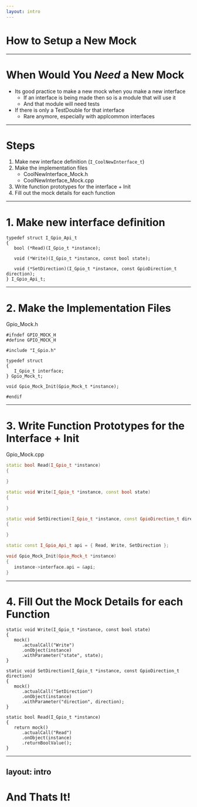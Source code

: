 ```yaml
---
layout: intro
---
```


# How to Setup a New Mock

---

# When Would You _Need_ a New Mock

- Its good practice to make a new mock when you make a new interface
  - If an interface is being made then so is a module that will use it
  - And that module will need tests
- If there is only a TestDouble for that interface
  - Rare anymore, especially with applcommon interfaces

---

# Steps

1. Make new interface definition (`I_CoolNewInterface_t`)
2. Make the implementation files
   - CoolNewInterface_Mock.h
   - CoolNewInterface_Mock.cpp
3. Write function prototypes for the interface + Init
4. Fill out the mock details for each function

---

# 1. Make new interface definition

```c{|3,5,7}
typedef struct I_Gpio_Api_t
{
   bool (*Read)(I_Gpio_t *instance);

   void (*Write)(I_Gpio_t *instance, const bool state);

   void (*SetDirection)(I_Gpio_t *instance, const GpioDirection_t direction);
} I_Gpio_Api_t;
```

---

# 2. Make the Implementation Files
Gpio_Mock.h
```c{|4,8,9,11}
#ifndef GPIO_MOCK_H
#define GPIO_MOCK_H

#include "I_Gpio.h"

typedef struct
{
   I_Gpio_t interface;
} Gpio_Mock_t;

void Gpio_Mock_Init(Gpio_Mock_t *instance);

#endif
```

---

# 3. Write Function Prototypes for the Interface + Init
Gpio_Mock.cpp

```cpp
static bool Read(I_Gpio_t *instance)
{

}

static void Write(I_Gpio_t *instance, const bool state)
{

}

static void SetDirection(I_Gpio_t *instance, const GpioDirection_t direction)
{

}

static const I_Gpio_Api_t api = { Read, Write, SetDirection };

void Gpio_Mock_Init(Gpio_Mock_t *instance)
{
   instance->interface.api = &api;
}
```

---

# 4. Fill Out the Mock Details for each Function

```c{|none}
static void Write(I_Gpio_t *instance, const bool state)
{
   mock()
      .actualCall("Write")
      .onObject(instance)
      .withParameter("state", state);
}
```
```c{none||none}
static void SetDirection(I_Gpio_t *instance, const GpioDirection_t direction)
{
   mock()
      .actualCall("SetDirection")
      .onObject(instance)
      .withParameter("direction", direction);
}
```
```c{none|}
static bool Read(I_Gpio_t *instance)
{
   return mock()
      .actualCall("Read")
      .onObject(instance)
      .returnBoolValue();
}
```

---
layout: intro
---

# And Thats It!
